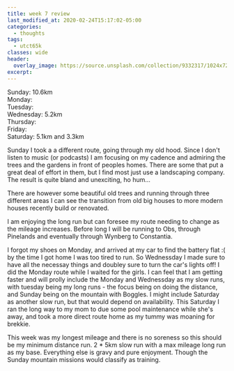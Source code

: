 ```yaml
---
title: week 7 review
last_modified_at: 2020-02-24T15:17:02-05:00
categories:
  - thoughts
tags:
  - utct65k
classes: wide
header:
  overlay_image: https://source.unsplash.com/collection/9332317/1024x720
excerpt:
---
```

Sunday: 10.6km<br>
Monday:<br>
Tuesday: <br>
Wednesday: 5.2km<br>
Thursday: <br>
Friday: <br>
Saturday: 5.1km and 3.3km<br>

Sunday I took a a different route, going through my old hood. Since I don't listen to music (or podcasts) I am focusing on my cadence and admiring the trees and the gardens in front of peoples homes. There are some that put a great deal of effort in them, but I find most just use a landscaping company. The result is quite bland and unexciting, ho hum...

There are however some beautiful old trees and running through three different areas I can see the transition from old big houses to more modern houses recently build or renovated.

I am enjoying the long run but can foresee my route needing to change as the mileage increases. Before long I will be running to Obs, through Pinelands and eventually through Wynberg to Constantia.

I forgot my shoes on Monday, and arrived at my car to find the battery flat :( by the time I got home I was too tired to run. So Wednessday I made sure to have all the necessay things and doubley sure to turn the car's lights off! I did the Monday route while I waited for the girls. I can feel that I am getting faster and will prolly include the Monday and Wednessday as my slow runs, with tuesday being my long runs - the focus being on doing the distance, and Sunday being on the mountain with Boggles. I might include Saturday as another slow run, but that would depend on availability. This Saturday I ran the long way to my mom to due some pool maintenance while she's away, and took a more direct route home as my tummy was moaning for brekkie.

This week was my longest mileage and there is no soreness so this should be my minimum distance run. 2 * 5km slow run with a max mileage long run as my base. Everything else is gravy and pure enjoyment. Though the Sunday mountain missions would classify as training.
